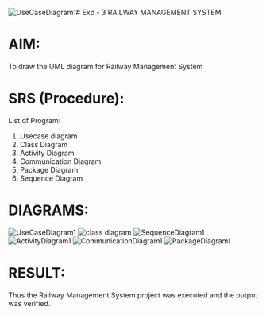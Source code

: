 ![UseCaseDiagram1](https://github.com/user-attachments/assets/9a15460e-fb2e-4536-9ca0-579c57b54e80)# Exp - 3 RAILWAY MANAGEMENT SYSTEM

# AIM:
To draw the UML diagram for Railway Management System
# SRS (Procedure):
List of Program:

1. Usecase diagram
2. Class Diagram
3. Activity Diagram
4. Communication Diagram
5. Package Diagram
6. Sequence Diagram
# DIAGRAMS:

![UseCaseDiagram1](https://github.com/user-attachments/assets/591f9d7c-4d3c-4658-8844-b2eacf89938a)
![class diagram](https://github.com/user-attachments/assets/58047db0-b181-4350-952c-c70b41cc2c18)
![SequenceDiagram1](https://github.com/user-attachments/assets/f59fa26c-c4ff-4dbf-ad99-c0ba5134a595)
![ActivityDiagram1](https://github.com/user-attachments/assets/cba6d906-c0f6-4415-b2b0-4e58c17756a7)
![CommunicationDiagram1](https://github.com/user-attachments/assets/e6073da5-aff2-4b20-82cc-5b5aeb9d5691)
![PackageDiagram1](https://github.com/user-attachments/assets/aaef009c-44ef-4bef-8acb-d9d63c2d99f5)

# RESULT:
Thus the Railway Management System project was executed and the output was verified.

